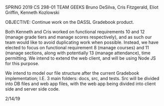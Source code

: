 SPRING 2019
CS 298-01
TEAM GEEKS 
Bruno DeSilva, Cris Fitzgerald, Eliot Griffin, Kenneth Kozlowski

OBJECTIVE:
Continue work on the DASSL Gradebook product.

Both Kenneth and Cris worked on functional requirements 10 and 12 (manage grade tiers and manage scores respectively), 
and as such our team would like to avoid duplicating work when possible. Instead, we have elected to focus on functional 
requirement 8 (manage courses) and 11 (manage sections, along with potentially 13 (manage attendance), time permitting.
We intend to extend the web client, and will be using Node JS for this purpose. 

We intend to model our file structure after the current Gradebook implementation; I.E. 3 main folders: docs, src, and tests. 
Src will be divided into DB files and web app files, with the web app being divided into client side and server side code.

2/14/19
